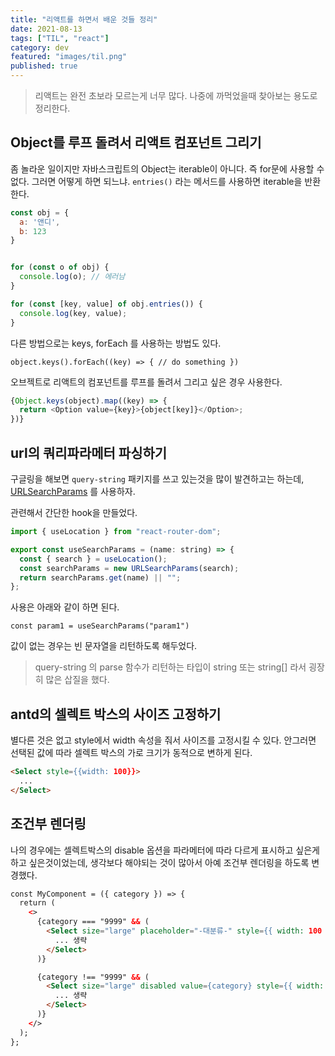 ```yaml
---
title: "리액트를 하면서 배운 것들 정리"
date: 2021-08-13
tags: ["TIL", "react"]
category: dev
featured: "images/til.png"
published: true
---
```


> 리액트는 완전 초보라 모르는게 너무 많다. 나중에 까먹었을때 찾아보는 용도로 정리한다.

## Object를 루프 돌려서 리액트 컴포넌트 그리기

좀 놀라운 일이지만 자바스크립트의 Object는 iterable이 아니다. 즉 for문에 사용할 수 없다. 그러면 어떻게 하면 되느냐. `entries()` 라는 메서드를 사용하면 iterable을 반환한다.

```javascript
const obj = {
  a: '앤디',
  b: 123
}


for (const o of obj) {
  console.log(o); // 에러남
}

for (const [key, value] of obj.entries()) {
  console.log(key, value);
}
```

다른 방법으로는 keys, forEach 를 사용하는 방법도 있다.

`object.keys().forEach((key) => { // do something })`

오브젝트로 리액트의 컴포넌트를 루프를 돌려서 그리고 싶은 경우 사용한다.

```javascript
{Object.keys(object).map((key) => {
  return <Option value={key}>{object[key]}</Option>;
})}
```

## url의 쿼리파라메터 파싱하기

구글링을 해보면 `query-string` 패키지를 쓰고 있는것을 많이 발견하고는 하는데, [URLSearchParams](https://developer.mozilla.org/en-US/docs/Web/API/URLSearchParams)
를 사용하자.

관련해서 간단한 hook을 만들었다.

```javascript
import { useLocation } from "react-router-dom";

export const useSearchParams = (name: string) => {
  const { search } = useLocation();
  const searchParams = new URLSearchParams(search);
  return searchParams.get(name) || "";
};
```

사용은 아래와 같이 하면 된다.

```
const param1 = useSearchParams("param1")
```

값이 없는 경우는 빈 문자열을 리턴하도록 해두었다.


> query-string 의 parse 함수가 리턴하는 타입이 string 또는 string[] 라서 굉장히 많은 삽질을 했다.

## antd의 셀렉트 박스의 사이즈 고정하기
별다른 것은 없고 style에서 width 속성을 줘서 사이즈를 고정시킬 수 있다. 안그러면 선택된 값에 따라 셀렉트 박스의 가로 크기가 동적으로 변하게 된다.

```html
<Select style={{width: 100}}>
  ...
</Select>
```

## 조건부 렌더링
나의 경우에는 셀렉트박스의 disable 옵션을 파라메터에 따라 다르게 표시하고 싶은게 하고 싶은것이었는데, 생각보다 해야되는 것이 많아서 아예 조건부 렌더링을 하도록 변경했다.

```html
const MyComponent = ({ category }) => {
  return (
    <>
      {category === "9999" && (
        <Select size="large" placeholder="-대분류-" style={{ width: 100 }}>
          ... 생략
        </Select>
      )}

      {category !== "9999" && (
        <Select size="large" disabled value={category} style={{ width: 100 }}>
          ... 생략
        </Select>
      )}
    </>
  );
};
```
